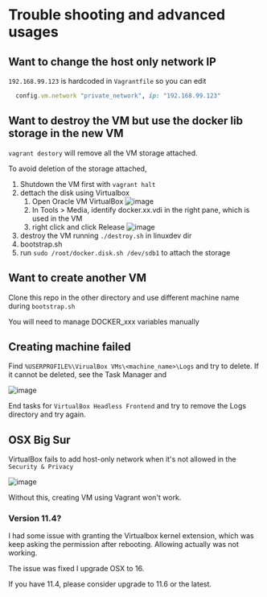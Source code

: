 <!---
title: Trouble shooting and advanced usages
date: 2021-10-15
--->

# Trouble shooting and advanced usages

## Want to change the host only network IP

`192.168.99.123` is hardcoded in `Vagrantfile` so you can edit

```ruby
  config.vm.network "private_network", ip: "192.168.99.123"
```

## Want to destroy the VM but use the docker lib storage in the new VM

`vagrant destory` will remove all the VM storage attached.

To avoid deletion of the storage attached, 

1. Shutdown the VM first with `vagrant halt`
2. dettach the disk using Virtualbox
    1. Open Oracle VM VirtualBox
![image](https://user-images.githubusercontent.com/5399854/137492415-55e4939a-e0fc-4b2c-9310-0c80cc0a4835.png)
    2. In Tools > Media, identify docker.xx.vdi in the right pane, which is used in the VM
    3. right click and click Release
![image](https://user-images.githubusercontent.com/5399854/137492552-765d1f06-52e9-4c98-b7ed-8b153c3fd7db.png)
3. destroy the VM running `./destroy.sh` in linuxdev dir
4. bootstrap.sh
5. run `sudo /root/docker.disk.sh /dev/sdb1` to attach the storage

## Want to create another VM

Clone this repo in the other directory and use different machine name during `bootstrap.sh`

You will need to manage DOCKER_xxx variables manually

## Creating machine failed

Find `%USERPROFILE%\VirualBox VMs\<machine_name>\Logs` and try to delete.
If it cannot be deleted, see the Task Manager and 

![image](https://user-images.githubusercontent.com/5399854/137558547-1dc16fcf-6484-4482-bb4b-abd27bde586e.png)

End tasks for `VirtualBox Headless Frontend` and try to remove the Logs directory and try again.

## OSX Big Sur

VirtualBox fails to add host-only network when it's not allowed in the `Security & Privacy`

![image](https://user-images.githubusercontent.com/5399854/137605674-07023bcc-cd73-4159-9c9c-bcd3220611e1.png)

Without this, creating VM using Vagrant won't work.

### Version 11.4?

I had some issue with granting the Virtualbox kernel extension, which was keep asking the permission after rebooting. Allowing actually was not working.

The issue was fixed I upgrade OSX to 16.

If you have 11.4, please consider upgrade to 11.6 or the latest.


